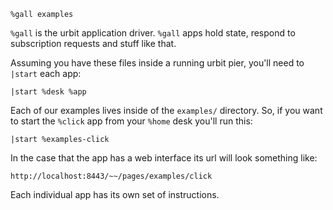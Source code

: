 `%gall examples`

`%gall` is the urbit application driver.  `%gall` apps hold state, respond to
subscription requests and stuff like that.  

Assuming you have these files inside a running urbit pier, you'll need to
`|start` each app:

    |start %desk %app

Each of our examples lives inside of the `examples/` directory.  So, if you
want to start the `%click` app from your `%home` desk you'll run this:

    |start %examples-click

In the case that the app has a web interface its url will look something like:

    http://localhost:8443/~~/pages/examples/click

Each individual app has its own set of instructions.
